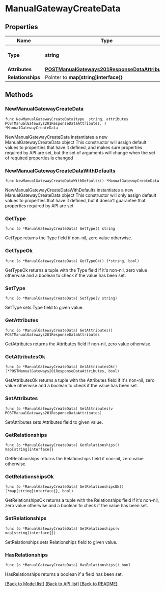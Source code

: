 # ManualGatewayCreateData

## Properties

Name | Type | Description | Notes
------------ | ------------- | ------------- | -------------
**Type** | **string** | The resource&#39;s type | 
**Attributes** | [**POSTManualGateways201ResponseDataAttributes**](POSTManualGateways201ResponseDataAttributes.md) |  | 
**Relationships** | Pointer to **map[string]interface{}** |  | [optional] 

## Methods

### NewManualGatewayCreateData

`func NewManualGatewayCreateData(type_ string, attributes POSTManualGateways201ResponseDataAttributes, ) *ManualGatewayCreateData`

NewManualGatewayCreateData instantiates a new ManualGatewayCreateData object
This constructor will assign default values to properties that have it defined,
and makes sure properties required by API are set, but the set of arguments
will change when the set of required properties is changed

### NewManualGatewayCreateDataWithDefaults

`func NewManualGatewayCreateDataWithDefaults() *ManualGatewayCreateData`

NewManualGatewayCreateDataWithDefaults instantiates a new ManualGatewayCreateData object
This constructor will only assign default values to properties that have it defined,
but it doesn't guarantee that properties required by API are set

### GetType

`func (o *ManualGatewayCreateData) GetType() string`

GetType returns the Type field if non-nil, zero value otherwise.

### GetTypeOk

`func (o *ManualGatewayCreateData) GetTypeOk() (*string, bool)`

GetTypeOk returns a tuple with the Type field if it's non-nil, zero value otherwise
and a boolean to check if the value has been set.

### SetType

`func (o *ManualGatewayCreateData) SetType(v string)`

SetType sets Type field to given value.


### GetAttributes

`func (o *ManualGatewayCreateData) GetAttributes() POSTManualGateways201ResponseDataAttributes`

GetAttributes returns the Attributes field if non-nil, zero value otherwise.

### GetAttributesOk

`func (o *ManualGatewayCreateData) GetAttributesOk() (*POSTManualGateways201ResponseDataAttributes, bool)`

GetAttributesOk returns a tuple with the Attributes field if it's non-nil, zero value otherwise
and a boolean to check if the value has been set.

### SetAttributes

`func (o *ManualGatewayCreateData) SetAttributes(v POSTManualGateways201ResponseDataAttributes)`

SetAttributes sets Attributes field to given value.


### GetRelationships

`func (o *ManualGatewayCreateData) GetRelationships() map[string]interface{}`

GetRelationships returns the Relationships field if non-nil, zero value otherwise.

### GetRelationshipsOk

`func (o *ManualGatewayCreateData) GetRelationshipsOk() (*map[string]interface{}, bool)`

GetRelationshipsOk returns a tuple with the Relationships field if it's non-nil, zero value otherwise
and a boolean to check if the value has been set.

### SetRelationships

`func (o *ManualGatewayCreateData) SetRelationships(v map[string]interface{})`

SetRelationships sets Relationships field to given value.

### HasRelationships

`func (o *ManualGatewayCreateData) HasRelationships() bool`

HasRelationships returns a boolean if a field has been set.


[[Back to Model list]](../README.md#documentation-for-models) [[Back to API list]](../README.md#documentation-for-api-endpoints) [[Back to README]](../README.md)



